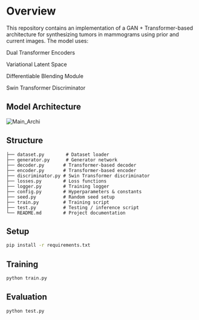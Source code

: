 # Overview
This repository contains an implementation of a GAN + Transformer-based architecture for synthesizing tumors in mammograms using prior and current images.
The model uses:

Dual Transformer Encoders

Variational Latent Space

Differentiable Blending Module

Swin Transformer Discriminator

## Model Architecture
![Main_Archi](Main_Archi%20.png)

## Structure
```
├── dataset.py        # Dataset loader
├── generator.py      # Generator network
├── decoder.py       # Transformer-based decoder
├── encoder.py       # Transformer-based encoder
├── discriminator.py # Swin Transformer discriminator
├── losses.py        # Loss functions
├── logger.py        # Training logger
├── config.py        # Hyperparameters & constants
├── seed.py          # Random seed setup
├── train.py         # Training script
├── test.py          # Testing / inference script
└── README.md        # Project documentation
```

## Setup
```bash
pip install -r requirements.txt
```

## Training
```bash
python train.py
```

## Evaluation
```bash
python test.py
